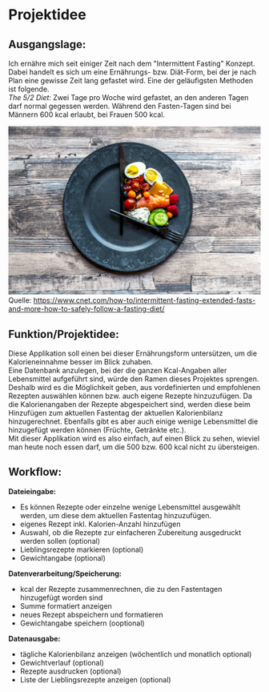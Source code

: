 # Projektidee  
## Ausgangslage:  
Ich ernähre mich seit einiger Zeit nach dem "Intermittent Fasting" Konzept. Dabei handelt es sich um eine Ernährungs- bzw. Diät-Form, bei der je nach Plan eine gewisse Zeit lang gefastet wird. Eine der geläufigsten Methoden ist folgende.  
*The 5/2 Diet*: Zwei Tage pro Woche wird gefastet, an den anderen Tagen darf normal gegessen werden. Während den Fasten-Tagen sind bei Männern 600 kcal erlaubt, bei Frauen 500 kcal.  
    
![Bild 1](intermittent_fasting.png)  Quelle: https://www.cnet.com/how-to/intermittent-fasting-extended-fasts-and-more-how-to-safely-follow-a-fasting-diet/
  
## Funktion/Projektidee:  
Diese Applikation soll einen bei dieser Ernährungsform untersützen, um die Kalorieneinnahme besser im Blick zuhaben.  
Eine Datenbank anzulegen, bei der die ganzen Kcal-Angaben aller Lebensmittel aufgeführt sind, würde den Ramen dieses Projektes sprengen. Deshalb wird es die Möglichkeit geben, aus vordefinierten und empfohlenen Rezepten auswählen können bzw. auch eigene Rezepte hinzuzufügen. Da die Kalorienangaben der Rezepte abgespeichert sind, werden diese beim Hinzufügen zum aktuellen Fastentag der aktuellen Kalorienbilanz hinzugerechnet. Ebenfalls gibt es aber auch einige wenige Lebensmittel die hinzugefügt werden können (Früchte, Getränkte etc.).  
Mit dieser Applikation wird es also einfach, auf einen Blick zu sehen, wieviel man heute noch essen darf, um die 500 bzw. 600 kcal nicht zu übersteigen.
  
## Workflow:  
**Dateieingabe:**
* Es können Rezepte oder einzelne wenige Lebensmittel ausgewählt werden, um diese dem aktuellen Fastentag hinzuzufügen.
* eigenes Rezept inkl. Kalorien-Anzahl hinzufügen
* Auswahl, ob die Rezepte zur einfacheren Zubereitung ausgedruckt werden sollen (optional)
* Lieblingsrezepte markieren (optional)
* Gewichtangabe (optional)
    
**Datenverarbeitung/Speicherung:**
* kcal der Rezepte zusammenrechnen, die zu den Fastentagen hinzugefügt worden sind
* Summe formatiert anzeigen
* neues Rezept abspeichern und formatieren
* Gewichtangabe speichern (ooptional)
  
**Datenausgabe:**
* tägliche Kalorienbilanz anzeigen (wöchentlich und monatlich optional) 
* Gewichtverlauf (optional)
* Rezepte ausdrucken (optional)
* Liste der Lieblingsrezepte anzeigen (optional)


